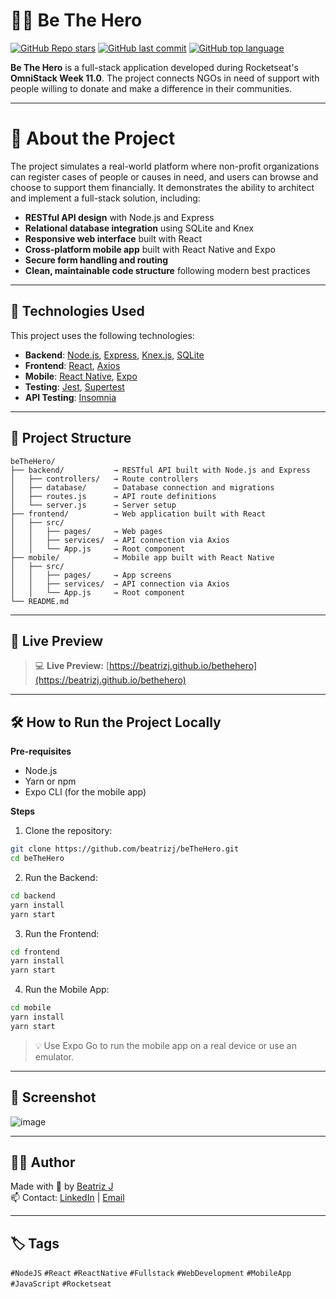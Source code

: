 # 🦸‍♀️ Be The Hero

[![GitHub Repo stars](https://img.shields.io/github/stars/beatrizj/beTheHero?style=flat-square)](https://github.com/beatrizj/beTheHero/stargazers)
[![GitHub last commit](https://img.shields.io/github/last-commit/beatrizj/beTheHero?style=flat-square)](https://github.com/beatrizj/beTheHero/commits/master)
[![GitHub top language](https://img.shields.io/github/languages/top/beatrizj/beTheHero?style=flat-square)](https://github.com/beatrizj/beTheHero)


**Be The Hero** is a full-stack application developed during Rocketseat's **OmniStack Week 11.0**. The project connects NGOs in need of support with people willing to donate and make a difference in their communities.

---

# 🧠 About the Project

The project simulates a real-world platform where non-profit organizations can register cases of people or causes in need, and users can browse and choose to support them financially. It demonstrates the ability to architect and implement a full-stack solution, including:

- **RESTful API design** with Node.js and Express  
- **Relational database integration** using SQLite and Knex  
- **Responsive web interface** built with React  
- **Cross-platform mobile app** built with React Native and Expo  
- **Secure form handling and routing**  
- **Clean, maintainable code structure** following modern best practices

---

## 🚀 Technologies Used

This project uses the following technologies:

- **Backend**: [Node.js](https://nodejs.org/), [Express](https://expressjs.com/), [Knex.js](http://knexjs.org/), [SQLite](https://www.sqlite.org/index.html)
- **Frontend**: [React](https://reactjs.org/), [Axios](https://axios-http.com/)
- **Mobile**: [React Native](https://reactnative.dev/), [Expo](https://expo.dev/)
- **Testing**: [Jest](https://jestjs.io/), [Supertest](https://github.com/visionmedia/supertest)
- **API Testing**: [Insomnia](https://insomnia.rest/)

---

## 📁 Project Structure

```plaintext
beTheHero/
├── backend/           → RESTful API built with Node.js and Express
│   ├── controllers/   → Route controllers
│   ├── database/      → Database connection and migrations
│   ├── routes.js      → API route definitions
│   └── server.js      → Server setup
├── frontend/          → Web application built with React
│   ├── src/
│   │   ├── pages/     → Web pages
│   │   ├── services/  → API connection via Axios
│   │   └── App.js     → Root component
├── mobile/            → Mobile app built with React Native
│   ├── src/
│   │   ├── pages/     → App screens
│   │   ├── services/  → API connection via Axios
│   │   └── App.js     → Root component
└── README.md
```

---

## 📸 Live Preview

> 💻 **Live Preview:** [https://beatrizj.github.io/bethehero](https://beatrizj.github.io/bethehero)

---

## 🛠️ How to Run the Project Locally
**Pre-requisites**
- Node.js
- Yarn or npm
- Expo CLI (for the mobile app)

**Steps**

1. Clone the repository:
``` bash
git clone https://github.com/beatrizj/beTheHero.git
cd beTheHero
```

2. Run the Backend:
``` bash
cd backend
yarn install
yarn start
```

3. Run the Frontend:
``` bash
cd frontend
yarn install
yarn start
```

4. Run the Mobile App:
``` bash
cd mobile
yarn install
yarn start
```

> 💡 Use Expo Go to run the mobile app on a real device or use an emulator.

---

## 📸 Screenshot

![image](https://user-images.githubusercontent.com/40468569/191631061-dbb12f45-4d1b-427b-bfaa-1c65169c0ecb.png)

---

## 👩‍💻 Author
Made with 💜 by [Beatriz J](https://github.com/beatrizj) <br/>
📫 Contact: [LinkedIn](https://www.linkedin.com/in/beatrizjanuario/) | [Email](mailto:beeatriz.js@gmail.com)

---

## 🏷️ Tags
`#NodeJS` `#React` `#ReactNative` `#Fullstack` `#WebDevelopment` `#MobileApp` `#JavaScript` `#Rocketseat`
